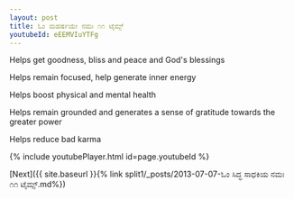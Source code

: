 ```yaml
---
layout: post
title: ಓಂ ಮಹರ್ಷಯೇ ನಮಃ ೧೧ ಟೈಮ್ಸ್
youtubeId: eEEMVIuYTFg
---
```

 
 
Helps get goodness, bliss and peace and God's blessings
 
Helps remain focused, help generate inner energy 
 
Helps boost physical and mental health 
 
Helps remain grounded and generates a sense of gratitude towards the greater power 
 
Helps reduce bad karma
 
 
 
 


{% include youtubePlayer.html id=page.youtubeId %}
 
[Next]({{ site.baseurl }}{% link  split1/_posts/2013-07-07-ಓಂ ಸಿದ್ಧ ಸಾಧಕಿಯ ನಮಃ ೧೧ ಟೈಮ್ಸ್.md%})
 

